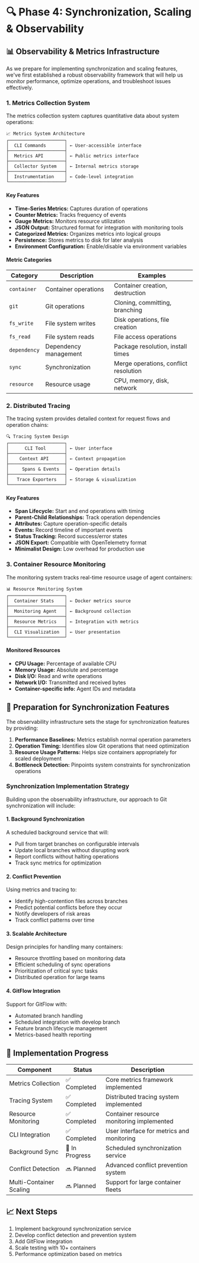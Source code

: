 # 🔍 Phase 4: Synchronization, Scaling & Observability

## 📊 Observability & Metrics Infrastructure

As we prepare for implementing synchronization and scaling features, we've first established a robust observability framework that will help us monitor performance, optimize operations, and troubleshoot issues effectively.

### 1. Metrics Collection System

The metrics collection system captures quantitative data about system operations:

```
📈 Metrics System Architecture
┌─────────────────────┐
│  CLI Commands       │ ← User-accessible interface
├─────────────────────┤
│  Metrics API        │ ← Public metrics interface
├─────────────────────┤
│  Collector System   │ ← Internal metrics storage
├─────────────────────┤
│  Instrumentation    │ ← Code-level integration
└─────────────────────┘
```

#### Key Features

- **Time-Series Metrics:** Captures duration of operations
- **Counter Metrics:** Tracks frequency of events
- **Gauge Metrics:** Monitors resource utilization
- **JSON Output:** Structured format for integration with monitoring tools
- **Categorized Metrics:** Organizes metrics into logical groups
- **Persistence:** Stores metrics to disk for later analysis
- **Environment Configuration:** Enable/disable via environment variables

#### Metric Categories

| Category | Description | Examples |
|----------|-------------|----------|
| `container` | Container operations | Container creation, destruction |
| `git` | Git operations | Cloning, committing, branching |
| `fs_write` | File system writes | Disk operations, file creation |
| `fs_read` | File system reads | File access operations |
| `dependency` | Dependency management | Package resolution, install times |
| `sync` | Synchronization | Merge operations, conflict resolution |
| `resource` | Resource usage | CPU, memory, disk, network |

### 2. Distributed Tracing

The tracing system provides detailed context for request flows and operation chains:

```
🔍 Tracing System Design
┌─────────────────────┐
│      CLI Tool       │ ← User interface
├─────────────────────┤
│    Context API      │ ← Context propagation
├─────────────────────┤
│     Spans & Events  │ ← Operation details
├─────────────────────┤
│   Trace Exporters   │ ← Storage & visualization
└─────────────────────┘
```

#### Key Features

- **Span Lifecycle:** Start and end operations with timing
- **Parent-Child Relationships:** Track operation dependencies
- **Attributes:** Capture operation-specific details
- **Events:** Record timeline of important events
- **Status Tracking:** Record success/error states
- **JSON Export:** Compatible with OpenTelemetry format
- **Minimalist Design:** Low overhead for production use

### 3. Container Resource Monitoring

The monitoring system tracks real-time resource usage of agent containers:

```
📊 Resource Monitoring System
┌─────────────────────┐
│  Container Stats    │ ← Docker metrics source
├─────────────────────┤
│  Monitoring Agent   │ ← Background collection
├─────────────────────┤
│  Resource Metrics   │ ← Integration with metrics
├─────────────────────┤
│  CLI Visualization  │ ← User presentation
└─────────────────────┘
```

#### Monitored Resources

- **CPU Usage:** Percentage of available CPU
- **Memory Usage:** Absolute and percentage
- **Disk I/O:** Read and write operations
- **Network I/O:** Transmitted and received bytes
- **Container-specific info:** Agent IDs and metadata

## 🔄 Preparation for Synchronization Features

The observability infrastructure sets the stage for synchronization features by providing:

1. **Performance Baselines:** Metrics establish normal operation parameters
2. **Operation Timing:** Identifies slow Git operations that need optimization
3. **Resource Usage Patterns:** Helps size containers appropriately for scaled deployment
4. **Bottleneck Detection:** Pinpoints system constraints for synchronization operations

### Synchronization Implementation Strategy

Building upon the observability infrastructure, our approach to Git synchronization will include:

#### 1. Background Synchronization

A scheduled background service that will:
- Pull from target branches on configurable intervals
- Update local branches without disrupting work
- Report conflicts without halting operations
- Track sync metrics for optimization

#### 2. Conflict Prevention

Using metrics and tracing to:
- Identify high-contention files across branches
- Predict potential conflicts before they occur
- Notify developers of risk areas
- Track conflict patterns over time

#### 3. Scalable Architecture

Design principles for handling many containers:
- Resource throttling based on monitoring data
- Efficient scheduling of sync operations
- Prioritization of critical sync tasks
- Distributed operation for large teams

#### 4. GitFlow Integration

Support for GitFlow with:
- Automated branch handling
- Scheduled integration with develop branch
- Feature branch lifecycle management
- Metrics-based health reporting

## 🚀 Implementation Progress

| Component | Status | Description |
|-----------|--------|-------------|
| Metrics Collection | ✅ Completed | Core metrics framework implemented |
| Tracing System | ✅ Completed | Distributed tracing system implemented |
| Resource Monitoring | ✅ Completed | Container resource monitoring implemented |
| CLI Integration | ✅ Completed | User interface for metrics and monitoring |
| Background Sync | 🚧 In Progress | Scheduled synchronization service |
| Conflict Detection | 🔜 Planned | Advanced conflict prevention system |
| Multi-Container Scaling | 🔜 Planned | Support for large container fleets |

## 📈 Next Steps

1. Implement background synchronization service
2. Develop conflict detection and prevention system
3. Add GitFlow integration
4. Scale testing with 10+ containers
5. Performance optimization based on metrics 